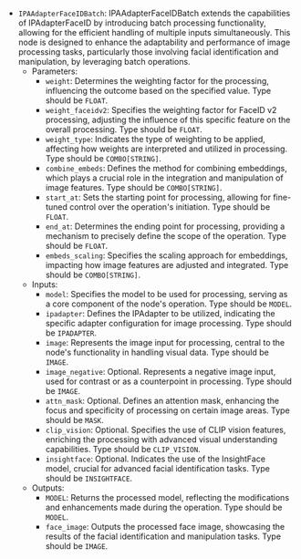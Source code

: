 - `IPAAdapterFaceIDBatch`: IPAAdapterFaceIDBatch extends the capabilities of IPAdapterFaceID by introducing batch processing functionality, allowing for the efficient handling of multiple inputs simultaneously. This node is designed to enhance the adaptability and performance of image processing tasks, particularly those involving facial identification and manipulation, by leveraging batch operations.
    - Parameters:
        - `weight`: Determines the weighting factor for the processing, influencing the outcome based on the specified value. Type should be `FLOAT`.
        - `weight_faceidv2`: Specifies the weighting factor for FaceID v2 processing, adjusting the influence of this specific feature on the overall processing. Type should be `FLOAT`.
        - `weight_type`: Indicates the type of weighting to be applied, affecting how weights are interpreted and utilized in processing. Type should be `COMBO[STRING]`.
        - `combine_embeds`: Defines the method for combining embeddings, which plays a crucial role in the integration and manipulation of image features. Type should be `COMBO[STRING]`.
        - `start_at`: Sets the starting point for processing, allowing for fine-tuned control over the operation's initiation. Type should be `FLOAT`.
        - `end_at`: Determines the ending point for processing, providing a mechanism to precisely define the scope of the operation. Type should be `FLOAT`.
        - `embeds_scaling`: Specifies the scaling approach for embeddings, impacting how image features are adjusted and integrated. Type should be `COMBO[STRING]`.
    - Inputs:
        - `model`: Specifies the model to be used for processing, serving as a core component of the node's operation. Type should be `MODEL`.
        - `ipadapter`: Defines the IPAdapter to be utilized, indicating the specific adapter configuration for image processing. Type should be `IPADAPTER`.
        - `image`: Represents the image input for processing, central to the node's functionality in handling visual data. Type should be `IMAGE`.
        - `image_negative`: Optional. Represents a negative image input, used for contrast or as a counterpoint in processing. Type should be `IMAGE`.
        - `attn_mask`: Optional. Defines an attention mask, enhancing the focus and specificity of processing on certain image areas. Type should be `MASK`.
        - `clip_vision`: Optional. Specifies the use of CLIP vision features, enriching the processing with advanced visual understanding capabilities. Type should be `CLIP_VISION`.
        - `insightface`: Optional. Indicates the use of the InsightFace model, crucial for advanced facial identification tasks. Type should be `INSIGHTFACE`.
    - Outputs:
        - `MODEL`: Returns the processed model, reflecting the modifications and enhancements made during the operation. Type should be `MODEL`.
        - `face_image`: Outputs the processed face image, showcasing the results of the facial identification and manipulation tasks. Type should be `IMAGE`.
